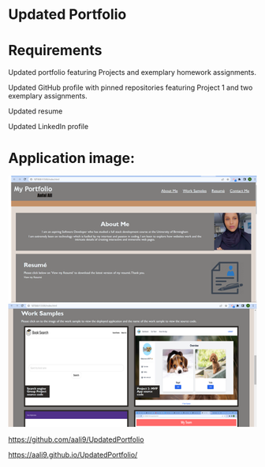 # Updated Portfolio 

# Requirements


Updated portfolio featuring Projects and exemplary homework assignments.


Updated GitHub profile with pinned repositories featuring Project 1 and two exemplary assignments.

Updated resume

Updated LinkedIn profile

# Application image:
![alt text](/assets/images/Picture1.png)
![alt text](/assets/images/Picture2.png)


 <!------Respority link------->
 https://github.com/aali9/UpdatedPortfolio

 <!------Webpage Url link------->

https://aali9.github.io/UpdatedPortfolio/